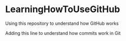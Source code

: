# LearningHowToUseGitHub
Using this repository to understand how GitHub works 

Adding this line to understand how commits work in Git 
